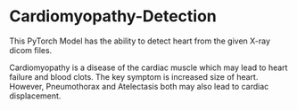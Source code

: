 # Cardiomyopathy-Detection
This PyTorch Model has the ability to detect heart from the given X-ray dicom files. 

Cardiomyopathy is a disease of the cardiac muscle which may lead to heart failure and blood clots. The key symptom is increased size of heart. However, Pneumothorax and Atelectasis both may also lead to cardiac displacement. 
